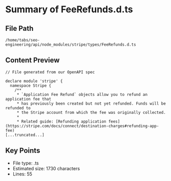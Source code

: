 # Summary of FeeRefunds.d.ts
  
## File Path
`/home/tabs/seo-engineering/api/node_modules/stripe/types/FeeRefunds.d.ts`

## Content Preview
```
// File generated from our OpenAPI spec

declare module 'stripe' {
  namespace Stripe {
    /**
     * `Application Fee Refund` objects allow you to refund an application fee that
     * has previously been created but not yet refunded. Funds will be refunded to
     * the Stripe account from which the fee was originally collected.
     *
     * Related guide: [Refunding application fees](https://stripe.com/docs/connect/destination-charges#refunding-app-fee)
[...truncated...]
```

## Key Points
- File type: .ts
- Estimated size: 1730 characters
- Lines: 55
